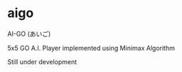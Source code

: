 # aigo

AI-GO (あいご)

5x5 GO A.I. Player implemented using Minimax Algorithm

Still under development
